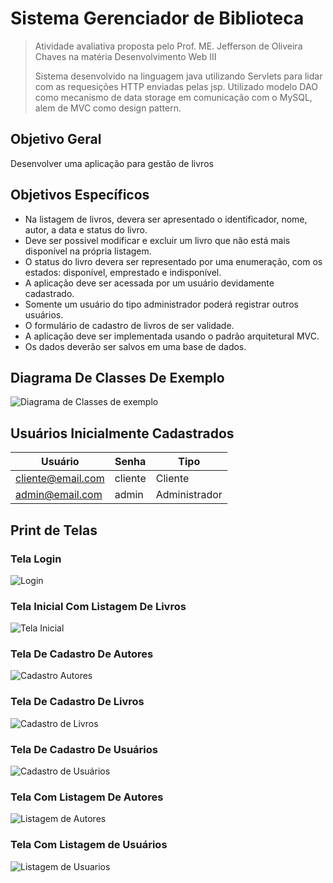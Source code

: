 # Sistema Gerenciador de Biblioteca

> Atividade avaliativa proposta pelo Prof. ME. Jefferson de Oliveira Chaves na matéria Desenvolvimento Web III
>
> Sistema desenvolvido na linguagem java utilizando Servlets para lidar com as requesições HTTP enviadas pelas jsp. Utilizado modelo DAO como mecanismo de data storage em comunicação com o MySQL, alem de MVC como design pattern.



## Objetivo Geral

Desenvolver uma aplicação para gestão de livros



## Objetivos Específicos 

- Na listagem de livros, devera ser apresentado o identificador, nome, autor, a data e status do livro.
- Deve ser possivel modificar e excluir um livro que não está mais disponível na própria listagem.
- O status do livro devera ser representado por uma enumeração, com os estados: disponível, emprestado e indisponível.
- A aplicação deve ser acessada por um usuário devidamente cadastrado.
- Somente um usuário do tipo administrador poderá registrar outros usuários.
- O formulário de cadastro de livros de ser validade.
- A aplicação deve ser implementada usando o padrão arquitetural MVC.
- Os dados deverão ser salvos em uma base de dados.



## Diagrama De Classes De Exemplo

![Diagrama de Classes de exemplo](https://user-images.githubusercontent.com/89991160/188337531-ed31d463-578e-4fd3-a64c-57eda5312ffb.png)




## Usuários Inicialmente Cadastrados 

| Usuário           | Senha   | Tipo          |
| ----------------- | ------- | ------------- |
| cliente@email.com | cliente | Cliente       |
| admin@email.com   | admin   | Administrador |



## Print de Telas 

### Tela Login

![Login](https://user-images.githubusercontent.com/89991160/188337329-91bc0ee9-5929-4b62-b107-50c28cf809c9.png)

### Tela Inicial Com Listagem De Livros

![Tela Inicial](https://user-images.githubusercontent.com/89991160/188337344-3b61e484-18b0-4b57-a84e-bb9bdba122d5.png)

### Tela De Cadastro De Autores

![Cadastro Autores](https://user-images.githubusercontent.com/89991160/188337356-a573d0fe-11f2-447a-a798-8b0eb049e69a.png)

### Tela De Cadastro De Livros

![Cadastro de Livros](https://user-images.githubusercontent.com/89991160/188337366-df78a17b-40bb-4717-9aaa-f7ba168c3f04.png)

### Tela De Cadastro De Usuários

![Cadastro de Usuários](https://user-images.githubusercontent.com/89991160/188337375-bf5276d1-5ecb-45a1-9a4c-ed06b485ea53.png)

### Tela Com Listagem De Autores

![Listagem de Autores](https://user-images.githubusercontent.com/89991160/188337388-ac76772f-9efd-416e-8f31-0070e2e6e9d2.png)

### Tela Com Listagem de Usuários

![Listagem de Usuarios](https://user-images.githubusercontent.com/89991160/188337402-2d388cd0-3028-45b6-a1dd-9a766417d7e2.png)
